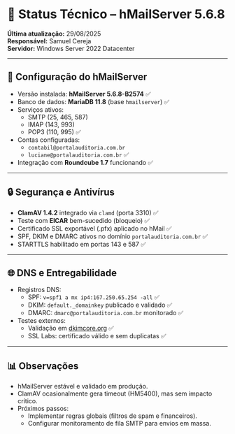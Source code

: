 # 📧 Status Técnico – hMailServer 5.6.8

**Última atualização:** 29/08/2025  
**Responsável:** Samuel Cereja  
**Servidor:** Windows Server 2022 Datacenter  

---

## 🔧 Configuração do hMailServer
- Versão instalada: **hMailServer 5.6.8-B2574** ✅  
- Banco de dados: **MariaDB 11.8** (base `hmailserver`) ✅  
- Serviços ativos:
  - SMTP (25, 465, 587)  
  - IMAP (143, 993)  
  - POP3 (110, 995) ✅  
- Contas configuradas:  
  - `contabil@portalauditoria.com.br`  
  - `luciane@portalauditoria.com.br` ✅  
- Integração com **Roundcube 1.7** funcionando ✅  

---

## 🔒 Segurança e Antivírus
- **ClamAV 1.4.2** integrado via `clamd` (porta 3310) ✅  
- Teste com **EICAR** bem-sucedido (bloqueio) ✅  
- Certificado SSL exportável (.pfx) aplicado no hMail ✅  
- SPF, DKIM e DMARC ativos no domínio `portalauditoria.com.br` ✅  
- STARTTLS habilitado em portas 143 e 587 ✅  

---

## 🌐 DNS e Entregabilidade
- Registros DNS:
  - SPF: `v=spf1 a mx ip4:167.250.65.254 -all` ✅  
  - DKIM: `default._domainkey` publicado e validado ✅  
  - DMARC: `dmarc@portalauditoria.com.br` monitorado ✅  
- Testes externos:  
  - Validação em [dkimcore.org](https://dkimcore.org/tools/keycheck.html) ✅  
  - SSL Labs: certificado válido e sem duplicatas ✅  

---

## 📊 Observações
- hMailServer estável e validado em produção.  
- ClamAV ocasionalmente gera timeout (HM5400), mas sem impacto crítico.  
- Próximos passos:
  - Implementar regras globais (filtros de spam e financeiros).  
  - Configurar monitoramento de fila SMTP para envios em massa.
